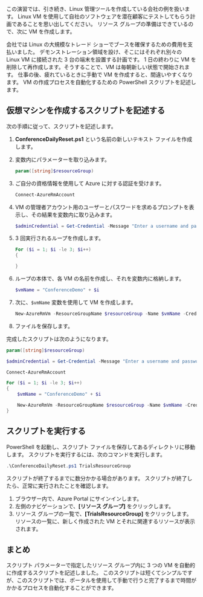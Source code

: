 この演習では、引き続き、Linux 管理ツールを作成している会社の例を扱います。 Linux VM を使用して自社のソフトウェアを潜在顧客にテストしてもらう計画であることを思い出してください。 リソース グループの準備はできているので、次に VM を作成します。

会社では Linux の大規模なトレード ショーでブースを確保するための費用を支払いました。 デモンストレーション領域を設け、そこにはそれぞれ別々の Linux VM に接続された 3 台の端末を設置する計画です。 1 日の終わりに VM を削除して再作成します。そうすることで、VM は毎朝新しい状態で開始されます。 仕事の後、疲れているときに手動で VM を作成すると、間違いやすくなります。 VM の作成プロセスを自動化するための PowerShell スクリプトを記述します。

## <a name="write-a-script-that-creates-virtual-machines"></a>仮想マシンを作成するスクリプトを記述する

次の手順に従って、スクリプトを記述します。

1. **ConferenceDailyReset.ps1** という名前の新しいテキスト ファイルを作成します。

2. 変数内にパラメーターを取り込みます。

    ```powershell
    param([string]$resourceGroup)
    ```

3. ご自分の資格情報を使用して Azure に対する認証を受けます。

    ```powershell
    Connect-AzureRmAccount
    ```

4. VM の管理者アカウント用のユーザーとパスワードを求めるプロンプトを表示し、その結果を変数内に取り込みます。

    ```powershell
    $adminCredential = Get-Credential -Message "Enter a username and password for the VM administrator."
    ```

5. 3 回実行されるループを作成します。

    ```powershell
    For ($i = 1; $i -le 3; $i++) 
    {

    }
    ```

6. ループの本体で、各 VM の名前を作成し、それを変数内に格納します。

    ```powershell
    $vmName = "ConferenceDemo" + $i
    ```

7. 次に、`$vmName` 変数を使用して VM を作成します。

   ```powershell
   New-AzureRmVm -ResourceGroupName $resourceGroup -Name $vmName -Credential $adminCredential -Location "East US" 
   ```

8. ファイルを保存します。

完成したスクリプトは次のようになります。

```powershell
param([string]$resourceGroup)

$adminCredential = Get-Credential -Message "Enter a username and password for the VM administrator."

Connect-AzureRmAccount

For ($i = 1; $i -le 3; $i++)
{
    $vmName = "ConferenceDemo" + $i

    New-AzureRmVm -ResourceGroupName $resourceGroup -Name $vmName -Credential $adminCredential -Location "East US" -Image UbuntuLTS
}
```

## <a name="execute-the-script"></a>スクリプトを実行する

PowerShell を起動し、スクリプト ファイルを保存してあるディレクトリに移動します。 スクリプトを実行するには、次のコマンドを実行します。

```powershell
.\ConferenceDailyReset.ps1 TrialsResourceGroup
```

スクリプトが終了するまでに数分かかる場合があります。 スクリプトが終了したら、正常に実行されたことを確認します。

1. ブラウザー内で、Azure Portal にサインインします。
2. 左側のナビゲーションで、**[リソース グループ]** をクリックします。
3. リソース グループの一覧で、**[TrialsResourceGroup]** をクリックします。 リソースの一覧に、新しく作成された VM とそれに関連するリソースが表示されます。

## <a name="summary"></a>まとめ
スクリプト パラメーターで指定したリソース グループ内に 3 つの VM を自動的に作成するスクリプトを記述しました。 このスクリプトは短くてシンプルですが、このスクリプトでは、ポータルを使用して手動で行うと完了するまで時間がかかるプロセスを自動化することができます。